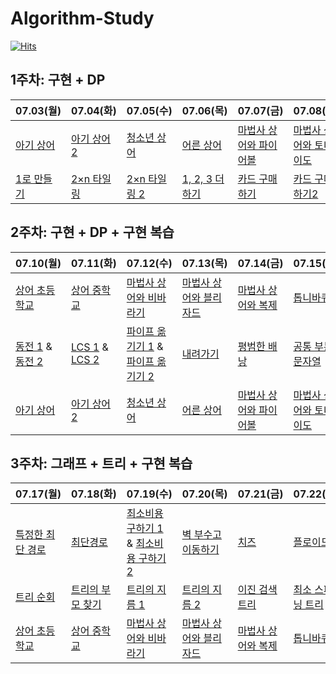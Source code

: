 # Algorithm-Study

[![Hits](https://hits.seeyoufarm.com/api/count/incr/badge.svg?url=https%3A%2F%2Fgithub.com%2Flake041%2Falgorithm-study&count_bg=%2379C83D&title_bg=%23555555&icon=github.svg&icon_color=%23E7E7E7&title=hits&edge_flat=false)](https://hits.seeyoufarm.com)

## 1주차: 구현 + DP
|07.03(월)|07.04(화)|07.05(수)|07.06(목)|07.07(금)|07.08(토)|07.09(일)|
|---|---|---|---|---|---|---|
|[아기 상어](https://www.acmicpc.net/problem/16236)|[아기 상어 2](https://www.acmicpc.net/problem/17086)|[청소년 상어](https://www.acmicpc.net/problem/19236)|[어른 상어](https://www.acmicpc.net/problem/19237)|[마법사 상어와 파이어볼](https://www.acmicpc.net/problem/20056)|[마법사 상어와 토네이도](https://www.acmicpc.net/problem/20057)|[마법사 상어와 파이어스톰](https://www.acmicpc.net/problem/20058)|
|[1로 만들기](https://www.acmicpc.net/problem/1463)|[2×n 타일링](https://www.acmicpc.net/problem/11726)|[2×n 타일링 2](https://www.acmicpc.net/problem/11727)|[1, 2, 3 더하기](https://www.acmicpc.net/problem/9095)|[카드 구매하기](https://www.acmicpc.net/problem/11052)|[카드 구매하기2](https://www.acmicpc.net/problem/16194)|[1, 2, 3 더하기 5](https://www.acmicpc.net/problem/15990)|

## 2주차: 구현 + DP + 구현 복습
|07.10(월)|07.11(화)|07.12(수)|07.13(목)|07.14(금)|07.15(토)|07.16(일)|
|---|---|---|---|---|---|---|
|[상어 초등학교](https://www.acmicpc.net/problem/21608)|[상어 중학교](https://www.acmicpc.net/problem/21609)|[마법사 상어와 비바라기](https://www.acmicpc.net/problem/21610)|[마법사 상어와 블리자드](https://www.acmicpc.net/problem/21611)|[마법사 상어와 복제](https://www.acmicpc.net/problem/23290)|[톱니바퀴](https://www.acmicpc.net/problem/14891)|[경사로](https://www.acmicpc.net/problem/14890)|
|[동전 1](https://www.acmicpc.net/problem/2293) & [동전 2](https://www.acmicpc.net/problem/2294)|[LCS 1](https://www.acmicpc.net/problem/9251) & [LCS 2](https://www.acmicpc.net/problem/9252)|[파이프 옮기기 1](https://www.acmicpc.net/problem/17070) & [파이프 옮기기 2](https://www.acmicpc.net/problem/17069)|[내려가기](https://www.acmicpc.net/problem/2096)|[평범한 배낭](https://www.acmicpc.net/problem/12865)|[공통 부분 문자열](https://www.acmicpc.net/problem/5582)|[1학년](https://www.acmicpc.net/problem/5557)|
|[아기 상어](https://www.acmicpc.net/problem/16236)|[아기 상어 2](https://www.acmicpc.net/problem/17086)|[청소년 상어](https://www.acmicpc.net/problem/19236)|[어른 상어](https://www.acmicpc.net/problem/19237)|[마법사 상어와 파이어볼](https://www.acmicpc.net/problem/20056)|[마법사 상어와 토네이도](https://www.acmicpc.net/problem/20057)|[마법사 상어와 파이어스톰](https://www.acmicpc.net/problem/20058)|

## 3주차: 그래프 + 트리 + 구현 복습
|07.17(월)|07.18(화)|07.19(수)|07.20(목)|07.21(금)|07.22(토)|07.23(일)|
|---|---|---|---|---|---|---|
|[특정한 최단 경로](https://www.acmicpc.net/problem/1504)|[최단경로](https://www.acmicpc.net/problem/1753)|[최소비용 구하기 1](https://www.acmicpc.net/problem/1916) & [최소비용 구하기 2](https://www.acmicpc.net/problem/11779)|[벽 부수고 이동하기](https://www.acmicpc.net/problem/2206)|[치즈](https://www.acmicpc.net/problem/2638)|[플로이드](https://www.acmicpc.net/problem/11404)|[서강그라운드](https://www.acmicpc.net/problem/14938)|
|[트리 순회](https://www.acmicpc.net/problem/1991)|[트리의 부모 찾기](https://www.acmicpc.net/problem/11725)|[트리의 지름 1](https://www.acmicpc.net/problem/1967)|[트리의 지름 2](https://www.acmicpc.net/problem/1167)|[이진 검색 트리](https://www.acmicpc.net/problem/5639)|[최소 스패닝 트리](https://www.acmicpc.net/problem/1197)|[도시 분할 계획](https://www.acmicpc.net/problem/1647)|
|[상어 초등학교](https://www.acmicpc.net/problem/21608)|[상어 중학교](https://www.acmicpc.net/problem/21609)|[마법사 상어와 비바라기](https://www.acmicpc.net/problem/21610)|[마법사 상어와 블리자드](https://www.acmicpc.net/problem/21611)|[마법사 상어와 복제](https://www.acmicpc.net/problem/23290)|[톱니바퀴](https://www.acmicpc.net/problem/14891)|[경사로](https://www.acmicpc.net/problem/14890)|

